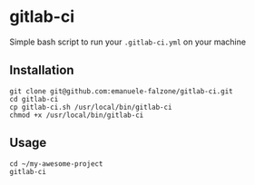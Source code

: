 # gitlab-ci
Simple bash script to run your `.gitlab-ci.yml` on your machine

## Installation
```
git clone git@github.com:emanuele-falzone/gitlab-ci.git
cd gitlab-ci
cp gitlab-ci.sh /usr/local/bin/gitlab-ci
chmod +x /usr/local/bin/gitlab-ci
```

## Usage
```
cd ~/my-awesome-project
gitlab-ci
```